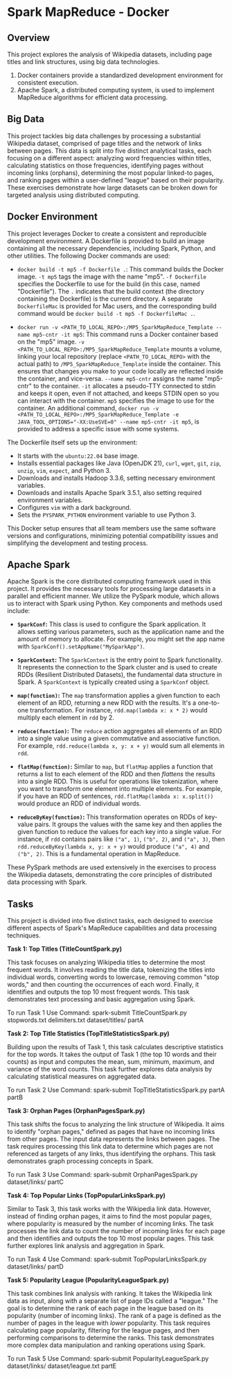 # Spark MapReduce - Docker

## Overview 

This project explores the analysis of Wikipedia datasets, including page titles and link structures, using big data technologies. 

1. Docker containers provide a standardized development environment for consistent execution. 
2. Apache Spark, a distributed computing system, is used to implement MapReduce algorithms for efficient data processing.

## Big Data

This project tackles big data challenges by processing a substantial Wikipedia dataset, comprised of page titles and the network of links between pages.  This data is split into five distinct analytical tasks, each focusing on a different aspect:  analyzing word frequencies within titles, calculating statistics on those frequencies, identifying pages without incoming links (orphans), determining the most popular linked-to pages, and ranking pages within a user-defined "league" based on their popularity.  These exercises demonstrate how large datasets can be broken down for targeted analysis using distributed computing.

## Docker Environment

This project leverages Docker to create a consistent and reproducible development environment.  A Dockerfile is provided to build an image containing all the necessary dependencies, including Spark, Python, and other utilities.  The following Docker commands are used:

*   `docker build -t mp5 -f Dockerfile .`: This command builds the Docker image.  `-t mp5` tags the image with the name "mp5". `-f Dockerfile` specifies the Dockerfile to use for the build (in this case, named "Dockerfile").  The `.` indicates that the build context (the directory containing the Dockerfile) is the current directory.  A separate `DockerfileMac` is provided for Mac users, and the corresponding build command would be `docker build -t mp5 -f DockerfileMac .`.

*   `docker run -v <PATH_TO_LOCAL_REPO>:/MP5_SparkMapReduce_Template --name mp5-cntr -it mp5`: This command runs a Docker container based on the "mp5" image.  `-v <PATH_TO_LOCAL_REPO>:/MP5_SparkMapReduce_Template` mounts a volume, linking your local repository (replace `<PATH_TO_LOCAL_REPO>` with the actual path) to `/MP5_SparkMapReduce_Template` inside the container. This ensures that changes you make to your code locally are reflected inside the container, and vice-versa.  `--name mp5-cntr` assigns the name "mp5-cntr" to the container.  `-it` allocates a pseudo-TTY connected to stdin and keeps it open, even if not attached, and keeps STDIN open so you can interact with the container. `mp5` specifies the image to use for the container.  An additional command, `docker run -v <PATH_TO_LOCAL_REPO>:/MP5_SparkMapReduce_Template -e JAVA_TOOL_OPTIONS="-XX:UseSVE=0" --name mp5-cntr -it mp5`, is provided to address a specific issue with some systems.

The Dockerfile itself sets up the environment:

*   It starts with the `ubuntu:22.04` base image.
*   Installs essential packages like Java (OpenJDK 21), `curl`, `wget`, `git`, `zip`, `unzip`, `vim`, `expect`, and Python 3.
*   Downloads and installs Hadoop 3.3.6, setting necessary environment variables.
*   Downloads and installs Apache Spark 3.5.1, also setting required environment variables.
*   Configures `vim` with a dark background.
*   Sets the `PYSPARK_PYTHON` environment variable to use Python 3.

This Docker setup ensures that all team members use the same software versions and configurations, minimizing potential compatibility issues and simplifying the development and testing process.

## Apache Spark

Apache Spark is the core distributed computing framework used in this project. It provides the necessary tools for processing large datasets in a parallel and efficient manner.  We utilize the PySpark module, which allows us to interact with Spark using Python. Key components and methods used include:

*   **`SparkConf`:**  This class is used to configure the Spark application.  It allows setting various parameters, such as the application name and the amount of memory to allocate.  For example, you might set the app name with `SparkConf().setAppName("MySparkApp")`.

*   **`SparkContext`:**  The `SparkContext` is the entry point to Spark functionality.  It represents the connection to the Spark cluster and is used to create RDDs (Resilient Distributed Datasets), the fundamental data structure in Spark. A `SparkContext` is typically created using a `SparkConf` object.

*   **`map(function)`:** The `map` transformation applies a given function to each element of an RDD, returning a new RDD with the results. It's a one-to-one transformation.  For instance, `rdd.map(lambda x: x * 2)` would multiply each element in `rdd` by 2.

*   **`reduce(function)`:** The `reduce` action aggregates all elements of an RDD into a single value using a given commutative and associative function.  For example, `rdd.reduce(lambda x, y: x + y)` would sum all elements in `rdd`.

*   **`flatMap(function)`:** Similar to `map`, but `flatMap` applies a function that returns a list to each element of the RDD and then *flattens* the results into a single RDD.  This is useful for operations like tokenization, where you want to transform one element into multiple elements. For example, if you have an RDD of sentences, `rdd.flatMap(lambda x: x.split())` would produce an RDD of individual words.

*   **`reduceByKey(function)`:** This transformation operates on RDDs of key-value pairs. It groups the values with the same key and then applies the given function to reduce the values for each key into a single value.  For instance, if `rdd` contains pairs like `("a", 1)`, `("b", 2)`, and `("a", 3)`, then `rdd.reduceByKey(lambda x, y: x + y)` would produce `("a", 4)` and `("b", 2)`.  This is a fundamental operation in MapReduce.

These PySpark methods are used extensively in the exercises to process the Wikipedia datasets, demonstrating the core principles of distributed data processing with Spark.

## Tasks

This project is divided into five distinct tasks, each designed to exercise different aspects of Spark's MapReduce capabilities and data processing techniques.

**Task 1: Top Titles (TitleCountSpark.py)**

This task focuses on analyzing Wikipedia titles to determine the most frequent words.  It involves reading the title data, tokenizing the titles into individual words, converting words to lowercase, removing common "stop words," and then counting the occurrences of each word.  Finally, it identifies and outputs the top 10 most frequent words. This task demonstrates text processing and basic aggregation using Spark.

To run Task 1 Use Command: spark-submit TitleCountSpark.py stopwords.txt delimiters.txt dataset/titles/ partA

**Task 2: Top Title Statistics (TopTitleStatisticsSpark.py)**

Building upon the results of Task 1, this task calculates descriptive statistics for the top words. It takes the output of Task 1 (the top 10 words and their counts) as input and computes the mean, sum, minimum, maximum, and variance of the word counts. This task further explores data analysis by calculating statistical measures on aggregated data.

To run Task 2 Use Command: spark-submit TopTitleStatisticsSpark.py partA partB

**Task 3: Orphan Pages (OrphanPagesSpark.py)**

This task shifts the focus to analyzing the link structure of Wikipedia. It aims to identify "orphan pages," defined as pages that have no incoming links from other pages. The input data represents the links between pages. The task requires processing this link data to determine which pages are not referenced as targets of any links, thus identifying the orphans. This task demonstrates graph processing concepts in Spark.

To run Task 3 Use Command: spark-submit OrphanPagesSpark.py dataset/links/ partC

**Task 4: Top Popular Links (TopPopularLinksSpark.py)**

Similar to Task 3, this task works with the Wikipedia link data. However, instead of finding orphan pages, it aims to find the most popular pages, where popularity is measured by the number of incoming links.  The task processes the link data to count the number of incoming links for each page and then identifies and outputs the top 10 most popular pages. This task further explores link analysis and aggregation in Spark.

To run Task 4 Use Command: spark-submit TopPopularLinksSpark.py dataset/links/ partD

**Task 5: Popularity League (PopularityLeagueSpark.py)**

This task combines link analysis with ranking. It takes the Wikipedia link data as input, along with a separate list of page IDs called a "league." The goal is to determine the rank of each page in the league based on its popularity (number of incoming links).  The rank of a page is defined as the number of pages in the league with *lower* popularity.  This task requires calculating page popularity, filtering for the league pages, and then performing comparisons to determine the ranks. This task demonstrates more complex data manipulation and ranking operations using Spark.

To run Task 5 Use Command: spark-submit PopularityLeagueSpark.py dataset/links/ dataset/league.txt partE
